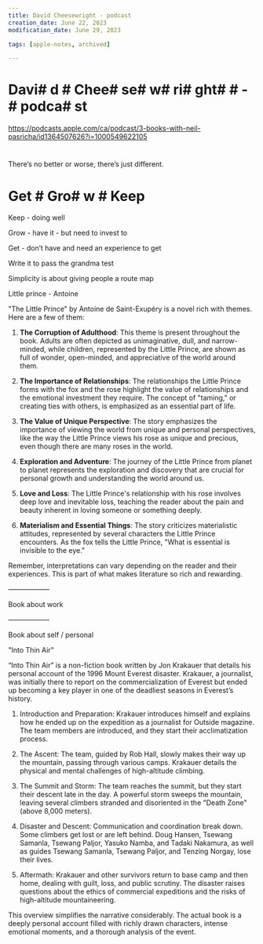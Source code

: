```yaml
---
title: David Cheesewright - podcast
creation_date: June 22, 2023
modification_date: June 29, 2023

tags: [apple-notes, archived]

---
```



# Davi# d # Chee# se# w# ri# ght#  # - # podca# st # 

https://podcasts.apple.com/ca/podcast/3-books-with-neil-pasricha/id1364507626?i=1000549622105
# 

There’s no better or worse, there’s just different.

# Get # Gro# w # Keep

Keep - doing well

Grow - have it - but need to invest to 

Get - don’t have and need an experience to get

Write it to pass the grandma test 

Simplicity is about giving people a route map 

Little prince - Antoine 

"The Little Prince" by Antoine de Saint-Exupéry is a novel rich with themes. Here are a few of them:

1. **The Corruption of Adulthood**: This theme is present throughout the book. Adults are often depicted as unimaginative, dull, and narrow-minded, while children, represented by the Little Prince, are shown as full of wonder, open-minded, and appreciative of the world around them.

2. **The Importance of Relationships**: The relationships the Little Prince forms with the fox and the rose highlight the value of relationships and the emotional investment they require. The concept of "taming," or creating ties with others, is emphasized as an essential part of life.

3. **The Value of Unique Perspective**: The story emphasizes the importance of viewing the world from unique and personal perspectives, like the way the Little Prince views his rose as unique and precious, even though there are many roses in the world.

4. **Exploration and Adventure**: The journey of the Little Prince from planet to planet represents the exploration and discovery that are crucial for personal growth and understanding the world around us.

5. **Love and Loss**: The Little Prince's relationship with his rose involves deep love and inevitable loss, teaching the reader about the pain and beauty inherent in loving someone or something deeply. 

6. **Materialism and Essential Things**: The story criticizes materialistic attitudes, represented by several characters the Little Prince encounters. As the fox tells the Little Prince, "What is essential is invisible to the eye."

Remember, interpretations can vary depending on the reader and their experiences. This is part of what makes literature so rich and rewarding.

——————

Book about work

——————

Book about self / personal 

"Into Thin Air"

“Into Thin Air” is a non-fiction book written by Jon Krakauer that details his personal account of the 1996 Mount Everest disaster. Krakauer, a journalist, was initially there to report on the commercialization of Everest but ended up becoming a key player in one of the deadliest seasons in Everest’s history.

1. Introduction and Preparation: Krakauer introduces himself and explains how he ended up on the expedition as a journalist for Outside magazine. The team members are introduced, and they start their acclimatization process.

2. The Ascent: The team, guided by Rob Hall, slowly makes their way up the mountain, passing through various camps. Krakauer details the physical and mental challenges of high-altitude climbing.

3. The Summit and Storm: The team reaches the summit, but they start their descent late in the day. A powerful storm sweeps the mountain, leaving several climbers stranded and disoriented in the "Death Zone" (above 8,000 meters).

4. Disaster and Descent: Communication and coordination break down. Some climbers get lost or are left behind. Doug Hansen, Tsewang Samanla, Tsewang Paljor, Yasuko Namba, and Tadaki Nakamura, as well as guides Tsewang Samanla, Tsewang Paljor, and Tenzing Norgay, lose their lives.

5. Aftermath: Krakauer and other survivors return to base camp and then home, dealing with guilt, loss, and public scrutiny. The disaster raises questions about the ethics of commercial expeditions and the risks of high-altitude mountaineering.

This overview simplifies the narrative considerably. The actual book is a deeply personal account filled with richly drawn characters, intense emotional moments, and a thorough analysis of the event.

